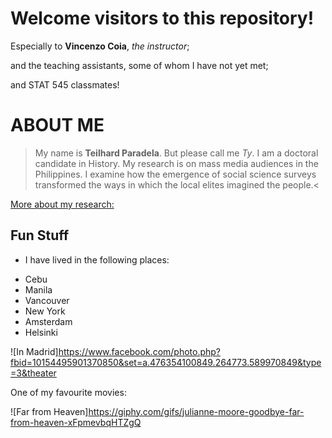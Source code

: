 # Welcome visitors to this repository!

Especially to **Vincenzo Coia**, *the instructor*;

and the teaching assistants, some of whom I have not yet met;

and STAT 545 classmates!

# ABOUT ME

> My name is **Teilhard Paradela**.
But please call me *Ty*.
I am a doctoral candidate in History. 
My research is on mass media audiences in the Philippines.
I examine how the emergence of social science surveys transformed the ways in which the local elites imagined the people.<

[More about my research:](https://www.grad.ubc.ca/campus-community/meet-our-students/paradela-teilhard)


## Fun Stuff

* I have lived in the following places:
+ Cebu
+ Manila
+ Vancouver
+ New York
+ Amsterdam
+ Helsinki

![In Madrid]https://www.facebook.com/photo.php?fbid=10154495901370850&set=a.476354100849.264773.589970849&type=3&theater

One of my favourite movies:

![Far from Heaven]https://giphy.com/gifs/julianne-moore-goodbye-far-from-heaven-xFpmevbqHTZgQ
